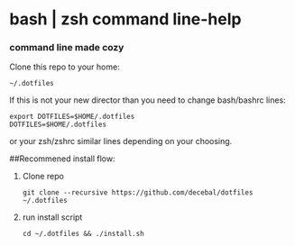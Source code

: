 bash | zsh command line-help
=================

### command line made cozy

Clone this repo to your home:
```
~/.dotfiles
```

If this is not your new director than you need to change bash/bashrc lines:
```
export DOTFILES=$HOME/.dotfiles
DOTFILES=$HOME/.dotfiles
```

or your zsh/zshrc similar lines depending on your choosing.

 ##Recommened install flow:
 1. Clone repo

    ` git clone --recursive https://github.com/decebal/dotfiles ~/.dotfiles `
 2. run install script

    ` cd ~/.dotfiles && ./install.sh `
